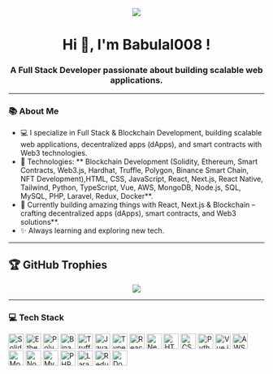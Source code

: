 <p align="center">
  <img src="https://readme-typing-svg.demolab.com?font=Fira+Code&weight=500&size=25&pause=1000&color=F75C7E&center=true&vCenter=true&width=1000&lines=Welcome+to+my+GitHub+repository!;Explore+my+projects+and+let’s+build+something+great+together!" />
</p>








<h1 align="center">Hi 👋, I'm Babulal008 !</h1>
<h3 align="center">A Full Stack Developer passionate about building scalable web applications.</h3>






---

### 📚 About Me
- 💻 I specialize in Full Stack & Blockchain Development, building scalable web applications, decentralized apps (dApps), and smart contracts with Web3 technologies.
- 🌟 Technologies: ** Blockchain Development (Solidity, Ethereum, Smart Contracts, Web3.js, Hardhat, Truffle, Polygon, Binance Smart Chain, NFT Development),HTML, CSS, JavaScript, React, Next.js, React Native, Tailwind, Python, TypeScript, Vue, AWS, MongoDB, Node.js, SQL, MySQL, PHP, Laravel, Redux, Docker**.
- 💪 Currently building amazing things with React, Next.js & Blockchain – crafting decentralized apps (dApps), smart contracts, and Web3 solutions**.
- ✨ Always learning and exploring new tech.
---
## 🏆 **GitHub Trophies**
<p align="center">
  <img src="https://github-profile-trophy.vercel.app/?username=Babulal008&theme=darkhub&no-frame=true&column=6">
</p>

---


### 💻 Tech Stack
<div align="left">
 <img src="https://cdn.jsdelivr.net/gh/devicons/devicon/icons/solidity/solidity-original.svg" height="30" alt="Solidity" />
<img src="https://upload.wikimedia.org/wikipedia/commons/0/05/Ethereum_logo_2014.svg" height="30" alt="Ethereum" />
<img src="https://cryptologos.cc/logos/polygon-matic-logo.png?v=025" height="30" alt="Polygon" />
<img src="https://cryptologos.cc/logos/binance-coin-bnb-logo.png?v=025" height="30" alt="Binance Smart Chain" />

<img src="https://avatars.githubusercontent.com/u/22213699?s=200&v=4" height="30" alt="Truffle" />



  <img src="https://cdn.jsdelivr.net/gh/devicons/devicon/icons/javascript/javascript-original.svg" height="30" alt="JavaScript" />
  <img src="https://cdn.jsdelivr.net/gh/devicons/devicon/icons/typescript/typescript-original.svg" height="30" alt="TypeScript" />
  <img src="https://cdn.jsdelivr.net/gh/devicons/devicon/icons/react/react-original.svg" height="30" alt="React" />
  <img src="https://cdn.jsdelivr.net/gh/devicons/devicon/icons/nextjs/nextjs-original.svg" height="30" alt="Next.js" />
  <img src="https://cdn.jsdelivr.net/gh/devicons/devicon/icons/html5/html5-original.svg" height="30" alt="HTML5" />
  <img src="https://cdn.jsdelivr.net/gh/devicons/devicon/icons/css3/css3-original.svg" height="30" alt="CSS3" />
  <img src="https://cdn.jsdelivr.net/gh/devicons/devicon/icons/python/python-original.svg" height="30" alt="Python" />
  <img src="https://cdn.jsdelivr.net/gh/devicons/devicon/icons/vuejs/vuejs-original.svg" height="30" alt="Vue.js" />
<img src="https://upload.wikimedia.org/wikipedia/commons/9/93/Amazon_Web_Services_Logo.svg" height="30" alt="AWS" />
  <img src="https://cdn.jsdelivr.net/gh/devicons/devicon/icons/mongodb/mongodb-original.svg" height="30" alt="MongoDB" />
  <img src="https://cdn.jsdelivr.net/gh/devicons/devicon/icons/nodejs/nodejs-original.svg" height="30" alt="Node.js" />
  <img src="https://cdn.jsdelivr.net/gh/devicons/devicon/icons/mysql/mysql-original.svg" height="30" alt="MySQL" />
  <img src="https://cdn.jsdelivr.net/gh/devicons/devicon/icons/php/php-original.svg" height="30" alt="PHP" />
  <img src="https://cdn.jsdelivr.net/gh/devicons/devicon/icons/laravel/laravel-original.svg" height="30" alt="Laravel" />
  <img src="https://cdn.jsdelivr.net/gh/devicons/devicon/icons/redux/redux-original.svg" height="30" alt="Redux" />
  <img src="https://cdn.jsdelivr.net/gh/devicons/devicon/icons/docker/docker-original.svg" height="30" alt="Docker" />
</div>

